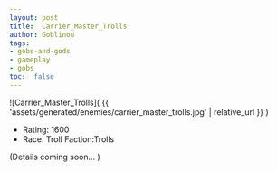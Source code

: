 ```yaml
---
layout: post
title:  Carrier_Master_Trolls
author: Goblinou
tags:
- gobs-and-gods
- gameplay
- gobs
toc:  false
---
```


![Carrier_Master_Trolls]( {{ 'assets/generated/enemies/carrier_master_trolls.jpg' | relative_url }} )
- Rating: 1600
- Race: Troll  Faction:Trolls

(Details coming soon... )